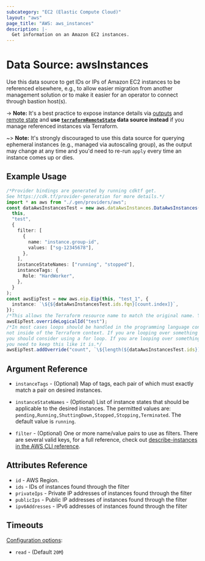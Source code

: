 ```yaml
---
subcategory: "EC2 (Elastic Compute Cloud)"
layout: "aws"
page_title: "AWS: aws_instances"
description: |-
  Get information on an Amazon EC2 instances.
---
```


# Data Source: awsInstances

Use this data source to get IDs or IPs of Amazon EC2 instances to be referenced elsewhere,
e.g., to allow easier migration from another management solution
or to make it easier for an operator to connect through bastion host(s).

\-> **Note:** It's a best practice to expose instance details via [outputs](https://www.terraform.io/docs/configuration/outputs.html)
and [remote state](https://www.terraform.io/docs/state/remote.html) and
**use [`terraformRemoteState`](https://www.terraform.io/docs/providers/terraform/d/remote_state.html)
data source instead** if you manage referenced instances via Terraform.

\~> **Note:** It's strongly discouraged to use this data source for querying ephemeral
instances (e.g., managed via autoscaling group), as the output may change at any time
and you'd need to re-run `apply` every time an instance comes up or dies.

## Example Usage

```typescript
/*Provider bindings are generated by running cdktf get.
See https://cdk.tf/provider-generation for more details.*/
import * as aws from "./.gen/providers/aws";
const dataAwsInstancesTest = new aws.dataAwsInstances.DataAwsInstances(
  this,
  "test",
  {
    filter: [
      {
        name: "instance.group-id",
        values: ["sg-12345678"],
      },
    ],
    instanceStateNames: ["running", "stopped"],
    instanceTags: {
      Role: "HardWorker",
    },
  }
);
const awsEipTest = new aws.eip.Eip(this, "test_1", {
  instance: `\${${dataAwsInstancesTest.ids.fqn}[count.index]}`,
});
/*This allows the Terraform resource name to match the original name. You can remove the call if you don't need them to match.*/
awsEipTest.overrideLogicalId("test");
/*In most cases loops should be handled in the programming language context and 
not inside of the Terraform context. If you are looping over something external, e.g. a variable or a file input
you should consider using a for loop. If you are looping over something only known to Terraform, e.g. a result of a data source
you need to keep this like it is.*/
awsEipTest.addOverride("count", `\${length(${dataAwsInstancesTest.ids})}`);

```

## Argument Reference

*   `instanceTags` - (Optional) Map of tags, each pair of which must
    exactly match a pair on desired instances.

*   `instanceStateNames` - (Optional) List of instance states that should be applicable to the desired instances. The permitted values are: `pending,Running,ShuttingDown,Stopped,Stopping,Terminated`. The default value is `running`.

*   `filter` - (Optional) One or more name/value pairs to use as filters. There are
    several valid keys, for a full reference, check out
    [describe-instances in the AWS CLI reference][1].

## Attributes Reference

* `id` - AWS Region.
* `ids` - IDs of instances found through the filter
* `privateIps` - Private IP addresses of instances found through the filter
* `publicIps` - Public IP addresses of instances found through the filter
* `ipv6Addresses` - IPv6 addresses of instances found through the filter

## Timeouts

[Configuration options](https://developer.hashicorp.com/terraform/language/resources/syntax#operation-timeouts):

* `read` - (Default `20M`)

[1]: http://docs.aws.amazon.com/cli/latest/reference/ec2/describe-instances.html
